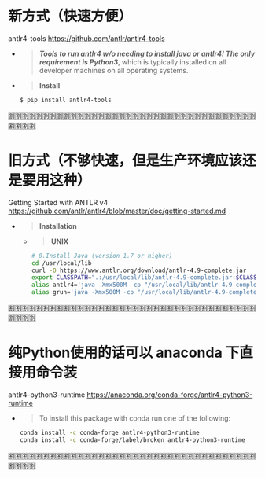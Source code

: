 
# 新方式（快速方便）

antlr4-tools https://github.com/antlr/antlr4-tools
- > ***Tools to run antlr4 w/o needing to install java or antlr4! The only requirement is Python3***, which is typically installed on all developer machines on all operating systems.
- > **Install**
  ```sh
  $ pip install antlr4-tools
  ```

:u5272::u5272::u5272::u5272::u5272::u5272::u5272::u5272::u5272::u5272::u5272::u5272::u5272::u5272::u5272::u5272::u5272::u5272::u5272::u5272::u5272::u5272::u5272::u5272::u5272::u5272::u5272::u5272::u5272::u5272::u5272::u5272::u5272::u5272::u5272::u5272::u5272::u5272::u5272::u5272:

# 旧方式（不够快速，但是生产环境应该还是要用这种）

Getting Started with ANTLR v4 https://github.com/antlr/antlr4/blob/master/doc/getting-started.md
- > **Installation**
  * > **UNIX**
    ```sh
    # 0.Install Java (version 1.7 or higher)
    cd /usr/local/lib
    curl -O https://www.antlr.org/download/antlr-4.9-complete.jar
    export CLASSPATH=".:/usr/local/lib/antlr-4.9-complete.jar:$CLASSPATH"
    alias antlr4='java -Xmx500M -cp "/usr/local/lib/antlr-4.9-complete.jar:$CLASSPATH" org.antlr.v4.Tool'
    alias grun='java -Xmx500M -cp "/usr/local/lib/antlr-4.9-complete.jar:$CLASSPATH" org.antlr.v4.gui.TestRig'
    ```

:u5272::u5272::u5272::u5272::u5272::u5272::u5272::u5272::u5272::u5272::u5272::u5272::u5272::u5272::u5272::u5272::u5272::u5272::u5272::u5272::u5272::u5272::u5272::u5272::u5272::u5272::u5272::u5272::u5272::u5272::u5272::u5272::u5272::u5272::u5272::u5272::u5272::u5272::u5272::u5272:

# 纯Python使用的话可以 anaconda 下直接用命令装

antlr4-python3-runtime https://anaconda.org/conda-forge/antlr4-python3-runtime
- > To install this package with conda run one of the following:
  ```sh
  conda install -c conda-forge antlr4-python3-runtime
  conda install -c conda-forge/label/broken antlr4-python3-runtime
  ```

:u5272::u5272::u5272::u5272::u5272::u5272::u5272::u5272::u5272::u5272::u5272::u5272::u5272::u5272::u5272::u5272::u5272::u5272::u5272::u5272::u5272::u5272::u5272::u5272::u5272::u5272::u5272::u5272::u5272::u5272::u5272::u5272::u5272::u5272::u5272::u5272::u5272::u5272::u5272::u5272:
